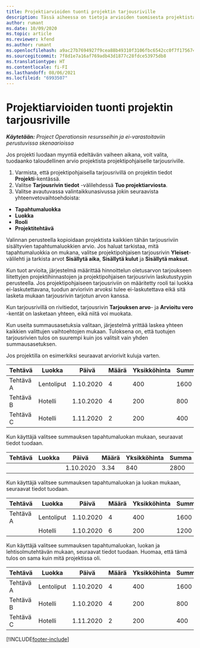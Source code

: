 ```yaml
---
title: Projektiarvioiden tuonti projektin tarjousriville
description: Tässä aiheessa on tietoja arvioiden tuomisesta projektista projektin tarjousriville.
author: rumant
ms.date: 10/09/2020
ms.topic: article
ms.reviewer: kfend
ms.author: rumant
ms.openlocfilehash: a9ac27b7694927f9cea88b49310f3106fbc6542cc0f7f1756744b970358c1057
ms.sourcegitcommit: 7f8d1e7a16af769adb43d1877c28fdce53975db8
ms.translationtype: HT
ms.contentlocale: fi-FI
ms.lasthandoff: 08/06/2021
ms.locfileid: "6993507"
---
```

# <a name="import-estimates-for-a-project-to-a-project-quote-line"></a>Projektiarvioiden tuonti projektin tarjousriville

_**Käytetään:** Project Operationsin resursseihin ja ei-varastoitaviin perustuvissa skenaarioissa_


Jos projekti luodaan myyntiä edeltävän vaiheen aikana, voit valita, tuodaanko taloudellinen arvio projektista projektipohjaiselle tarjousriville.

1. Varmista, että projektipohjaisella tarjousrivillä on projektin tiedot **Projekti**-kentässä.
2. Valitse **Tarjousrivin tiedot** -välilehdessä **Tuo projektiarviosta**.
3. Valitse avautuvassa valintaikkunasivussa jokin seuraavista yhteenvetovaihtoehdoista:

  - **Tapahtumaluokka**
  - **Luokka**
  - **Rooli** 
  - **Projektitehtävä**

Valinnan perusteella kopioidaan projektista kaikkien tähän tarjousriviin sisältyvien tapahtumaluokkien arvio. Jos haluat tarkistaa, mitä tapahtumaluokkia on mukana, valitse projektipohjaisen tarjousrivin **Yleiset**-välilehti ja tarkista arvot **Sisällytä aika**, **Sisällytä kulut** ja **Sisällytä maksut**.

Kun tuot arvioita, järjestelmä määrittää hinnoittelun oletusarvon tarjoukseen liitettyjen projektihinnastojen ja projektipohjaisen tarjousrivin laskutustyypin perusteella. Jos projektipohjaiseen tarjousriviin on määritetty rooli tai luokka ei-laskutettavana, tuodun arviorivin arvoksi tulee ei-laskutettava eikä sitä lasketa mukaan tarjousrivin tarjotun arvon kanssa.

Kun tarjousrivillä on rivitiedot, tarjousrivin **Tarjouksen arvo**- ja **Arvioitu vero** -kentät on lasketaan yhteen, eikä niitä voi muokata.

Kun useita summausasetuksia valitaan, järjestelmä yrittää laskea yhteen kaikkien valittujen vaihtoehtojen mukaan. Tuloksena on, että tuotujen tarjousrivien tulos on suurempi kuin jos valitsit vain yhden summausasetuksen.

Jos projektilla on esimerkiksi seuraavat arviorivit kuluja varten.

| Tehtävä | Luokka | Päivä | Määrä | Yksikköhinta | Summa |
| --- | --- | --- | --- | --- | --- |
| Tehtävä A | Lentoliput | 1.10.2020 | 4 | 400 | 1600 |
| Tehtävä B | Hotelli | 1.10.2020 | 4 | 200 | 800 |
| Tehtävä C | Hotelli | 1.11.2020 | 2 | 200 | 400 |

Kun käyttäjä valitsee summauksen tapahtumaluokan mukaan, seuraavat tiedot tuodaan.

| Tehtävä | Luokka | Päivä | Määrä | Yksikköhinta | Summa |
| --- | --- | --- | --- | --- | --- |
| | | 1.10.2020 | 3.34 | 840 | 2800 |

Kun käyttäjä valitsee summauksen tapahtumaluokan ja luokan mukaan, seuraavat tiedot tuodaan.

| Tehtävä | Luokka | Päivä | Määrä | Yksikköhinta | Summa |
| --- | --- | --- | --- | --- | --- |
| Tehtävä A | Lentoliput | 1.10.2020 | 4 | 400 | 1600 |
| | Hotelli | 1.10.2020 | 6 | 200 | 1200 |

Kun käyttäjä valitsee summauksen tapahtumaluokan, luokan ja lehtisolmutehtävän mukaan, seuraavat tiedot tuodaan. Huomaa, että tämä tulos on sama kuin mitä projektissa oli.

| Tehtävä | Luokka | Päivä | Määrä | Yksikköhinta | Summa |
| --- | --- | --- | --- | --- | --- |
| Tehtävä A | Lentoliput | 1.10.2020 | 4 | 400 | 1600 |
| Tehtävä B | Hotelli | 1.10.2020 | 4 | 200 | 800 |
| Tehtävä C | Hotelli | 1.11.2020 | 2 | 200 | 400 |


[!INCLUDE[footer-include](../includes/footer-banner.md)]
